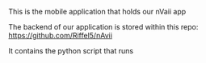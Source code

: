This is the mobile application that holds our nVaii app


The backend of our application is stored within this repo:
https://github.com/Riffel5/nAvii

It contains the python script that runs 

